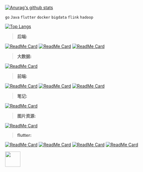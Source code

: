 
[![Anurag's github stats](https://github-readme-stats.vercel.app/api?username=axinger&show_icons=true&theme=cobalt&title_color=0xFF87CEEB)](https://github.com/axinger/axinger)

`go` `Java` `flutter` `docker` `bigdata` `flink` `hadoop`

[![Top Langs](https://github-readme-stats.vercel.app/api/top-langs/?username=axinger&layout=compact)](https://github.com/axinger/axinger.git)



> **后端:**
> 
[![ReadMe Card](https://github-readme-stats.vercel.app/api/pin/?username=axinger&repo=ax-spring-boot2-demo)](https://github.com/axinger/ax-spring-boot2-demo.git)
[![ReadMe Card](https://github-readme-stats.vercel.app/api/pin/?username=axinger&repo=ax-spring-boot3-demo)](https://github.com/axinger/ax-spring-boot3-demo.git)
[![ReadMe Card](https://github-readme-stats.vercel.app/api/pin/?username=axinger&repo=ax-go-web)](https://github.com/axinger/ax-go-web.git)


> **大数据:**
> 
[![ReadMe Card](https://github-readme-stats.vercel.app/api/pin/?username=axinger&repo=ax-bigdata-demo)](https://github.com/axinger/ax-bigdata-demo.git)


> **前端:**
> 
[![ReadMe Card](https://github-readme-stats.vercel.app/api/pin/?username=axinger&repo=ax-html-demo)](https://github.com/axinger/ax-html-demo.git)
[![ReadMe Card](https://github-readme-stats.vercel.app/api/pin/?username=axinger&repo=ax-vue2-demo)](https://github.com/axinger/ax-vue2-demo.git)
[![ReadMe Card](https://github-readme-stats.vercel.app/api/pin/?username=axinger&repo=ax-vue3-demo)](https://github.com/axinger/ax-vue3-demo.git)


> **笔记:**
> 
[![ReadMe Card](https://github-readme-stats.vercel.app/api/pin/?username=axinger&repo=README)](https://github.com/axinger/README.git)

> **图片资源:**
> 
[![ReadMe Card](https://github-readme-stats.vercel.app/api/pin/?username=axinger&repo=ax_picture)](https://github.com/axinger/ax_picture.git)


> **flutter:** 

[![ReadMe Card](https://github-readme-stats.vercel.app/api/pin/?username=axinger&repo=ax_flutter_demo)](https://github.com/axinger/ax_flutter_demo.git)
[![ReadMe Card](https://github-readme-stats.vercel.app/api/pin/?username=axinger&repo=ax_flutter_util)](https://github.com/axinger/ax_flutter_util.git)
[![ReadMe Card](https://github-readme-stats.vercel.app/api/pin/?username=axinger&repo=ax_flutter_plugin)](https://github.com/axinger/ax_flutter_plugin.git)
[![ReadMe Card](https://github-readme-stats.vercel.app/api/pin/?username=axinger&repo=ax_flutter_toast)](https://github.com/axinger/ax_flutter_toast.git)



<img src="https://s1.ax1x.com/2020/10/24/BZwJ8x.png" width=50>


<!--


<img src="https://raw.githubusercontent.com/axinger/picture/main/icon_orange.png" />

**axinger/axinger** is a ✨ _special_ ✨ repository because its `README.md` (this file) appears on your GitHub profile.

Here are some ideas to get you started:

- 🔭 I’m currently working on ...
- 🌱 I’m currently learning ...
- 👯 I’m looking to collaborate on ...
- 🤔 I’m looking for help with ...
- 💬 Ask me about ...
- 📫 How to reach me: ...
- 😄 Pronouns: ...
- ⚡ Fun fact: ...
-->
